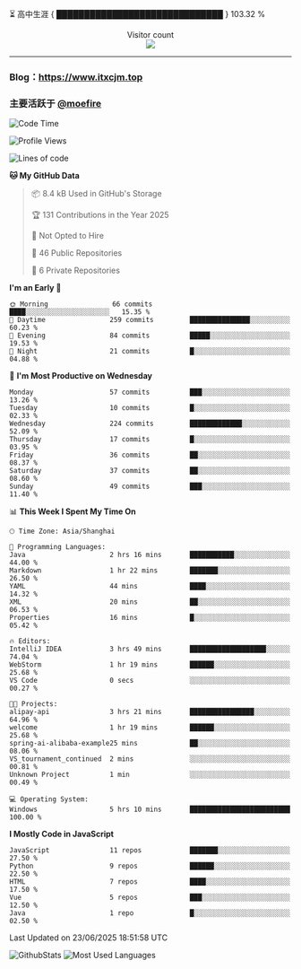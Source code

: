 ⏳ 高中生涯 { ██████████████████████████████ } 103.32 %
<p align="center"> 
  Visitor count<br>
  <img src="https://profile-counter.glitch.me/itxcjm/count.svg" />
</p>

---
### Blog：https://www.itxcjm.top
### 主要活跃于 [@moefire](https://github.com/moefire)
<!--START_SECTION:waka-->
![Code Time](http://img.shields.io/badge/Code%20Time-83%20hrs%2024%20mins-blue)

![Profile Views](http://img.shields.io/badge/Profile%20Views-2-blue)

![Lines of code](https://img.shields.io/badge/From%20Hello%20World%20I%27ve%20Written-817.1%20thousand%20lines%20of%20code-blue)

**🐱 My GitHub Data** 

> 📦 8.4 kB Used in GitHub's Storage 
 > 
> 🏆 131 Contributions in the Year 2025
 > 
> 🚫 Not Opted to Hire
 > 
> 📜 46 Public Repositories 
 > 
> 🔑 6 Private Repositories 
 > 
**I'm an Early 🐤** 

```text
🌞 Morning                66 commits          ████░░░░░░░░░░░░░░░░░░░░░   15.35 % 
🌆 Daytime                259 commits         ███████████████░░░░░░░░░░   60.23 % 
🌃 Evening                84 commits          █████░░░░░░░░░░░░░░░░░░░░   19.53 % 
🌙 Night                  21 commits          █░░░░░░░░░░░░░░░░░░░░░░░░   04.88 % 
```
📅 **I'm Most Productive on Wednesday** 

```text
Monday                   57 commits          ███░░░░░░░░░░░░░░░░░░░░░░   13.26 % 
Tuesday                  10 commits          █░░░░░░░░░░░░░░░░░░░░░░░░   02.33 % 
Wednesday                224 commits         █████████████░░░░░░░░░░░░   52.09 % 
Thursday                 17 commits          █░░░░░░░░░░░░░░░░░░░░░░░░   03.95 % 
Friday                   36 commits          ██░░░░░░░░░░░░░░░░░░░░░░░   08.37 % 
Saturday                 37 commits          ██░░░░░░░░░░░░░░░░░░░░░░░   08.60 % 
Sunday                   49 commits          ███░░░░░░░░░░░░░░░░░░░░░░   11.40 % 
```


📊 **This Week I Spent My Time On** 

```text
🕑︎ Time Zone: Asia/Shanghai

💬 Programming Languages: 
Java                     2 hrs 16 mins       ███████████░░░░░░░░░░░░░░   44.00 % 
Markdown                 1 hr 22 mins        ███████░░░░░░░░░░░░░░░░░░   26.50 % 
YAML                     44 mins             ████░░░░░░░░░░░░░░░░░░░░░   14.32 % 
XML                      20 mins             ██░░░░░░░░░░░░░░░░░░░░░░░   06.53 % 
Properties               16 mins             █░░░░░░░░░░░░░░░░░░░░░░░░   05.42 % 

🔥 Editors: 
IntelliJ IDEA            3 hrs 49 mins       ███████████████████░░░░░░   74.04 % 
WebStorm                 1 hr 19 mins        ██████░░░░░░░░░░░░░░░░░░░   25.68 % 
VS Code                  0 secs              ░░░░░░░░░░░░░░░░░░░░░░░░░   00.27 % 

🐱‍💻 Projects: 
alipay-api               3 hrs 21 mins       ████████████████░░░░░░░░░   64.96 % 
welcome                  1 hr 19 mins        ██████░░░░░░░░░░░░░░░░░░░   25.68 % 
spring-ai-alibaba-example25 mins             ██░░░░░░░░░░░░░░░░░░░░░░░   08.06 % 
VS_tournament_continued  2 mins              ░░░░░░░░░░░░░░░░░░░░░░░░░   00.81 % 
Unknown Project          1 min               ░░░░░░░░░░░░░░░░░░░░░░░░░   00.49 % 

💻 Operating System: 
Windows                  5 hrs 10 mins       █████████████████████████   100.00 % 
```

**I Mostly Code in JavaScript** 

```text
JavaScript               11 repos            ███████░░░░░░░░░░░░░░░░░░   27.50 % 
Python                   9 repos             ██████░░░░░░░░░░░░░░░░░░░   22.50 % 
HTML                     7 repos             ████░░░░░░░░░░░░░░░░░░░░░   17.50 % 
Vue                      5 repos             ███░░░░░░░░░░░░░░░░░░░░░░   12.50 % 
Java                     1 repo              █░░░░░░░░░░░░░░░░░░░░░░░░   02.50 % 
```




 Last Updated on 23/06/2025 18:51:58 UTC
<!--END_SECTION:waka-->
![GithubStats](https://github-readme-stats-blue-three.vercel.app/api?username=itxcjm&show_icons=true&theme=light&layout=compact&locale=cn&include_all_commits=true&count_private=true&role=OWNER,ORGANIZATION_MEMBER,COLLABORATOR)
![Most Used Languages](https://github-readme-stats-blue-three.vercel.app/api/top-langs/?username=itxcjm&theme=light&layout=compact&count_private=true&role=OWNER,ORGANIZATION_MEMBER,COLLABORATOR)
